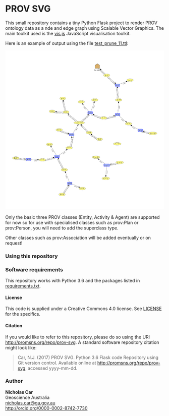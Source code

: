 # PROV SVG

This small repository contains a tiny Python Flask project to render PROV ontology data as a nde and edge graph using Scalable Vector Graphics. The main toolkit used is the [vis.js](http://visjs.org/) JavaScript visualisation toolkit.

Here is an example of output using the file [test_prune_11.ttl](data/test_prune_11.ttl):

![example output](data/example_test_prune_11.png)

Only the basic three PROV classes (Entity, Activity & Agent) are supported for now so for use with specialised classes such as prov:Plan or prov:Person, you will need to add the superclass type.

Other classes such as prov:Association will be added eventually or on request!

### Using this repository

### Software requirements
This repository works with Python 3.6 and the packages listed in [requirements.txt](requirements.txt).

#### License 
This code is supplied under a Creative Commons 4.0 license. See [LICENSE](LICENSE) for the specifics.

#### Citation
If you would like to refer to this repository, please do so using the URI http://promsns.org/repo/prov-svg. A standard software repository citation might look like:

> Car, N.J. (2017) PROV SVG. Python 3.6 Flask code Repository using Git version control. Available online at http://promsns.org/repo/prov-svg, accessed yyyy-mm-dd.

### Author
**Nicholas Car**  
Geoscience Australia  
<nicholas.car@ga.gov.au>  
<http://orcid.org/0000-0002-8742-7730>
